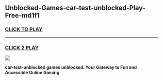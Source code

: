 
## Unblocked-Games-car-test-unblocked-Play-Free-md1f1
<h3>
<a href="https://premium76.site?title=car-test-unblocked&ref=18A1">CLICK TO PLAY</a></h3>
<hr>

<h3>
<a href="https://premium76.site?title=car-test-unblocked&ref=18A1">CLICK 2 PLAY</a>
  
</h3>

<a href="https://premium76.site?title=car-test-unblocked&ref=18A1"><img src="https://clearcache.store/games.png"></a>


**car-test-unblocked games unblocked: Your Gateway to Fun and Accessible Online Gaming**
